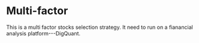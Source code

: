 # Multi-factor
This is a multi factor stocks selection strategy. 
It need to run on a fianancial analysis platform---DigQuant.
